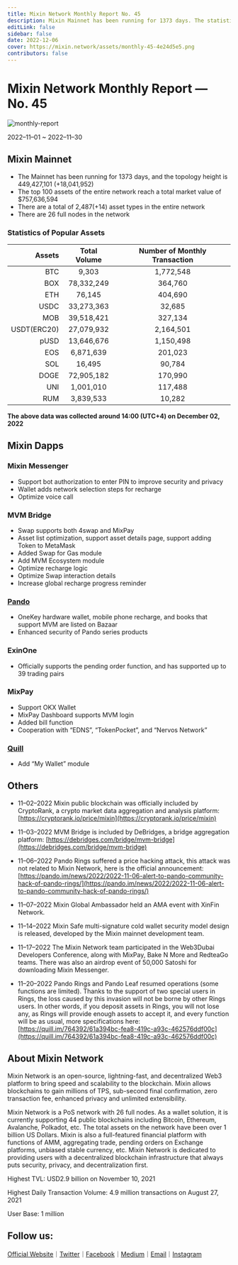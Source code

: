 ```yaml
---
title: Mixin Network Monthly Report No. 45
description: Mixin Mainnet has been running for 1373 days. The statistics of popular assets are listed. Ecosystem development, with MVM Bridge, Pando, Mixpay, Quill and other news and events are listed.
editLink: false
sidebar: false
date: 2022-12-06
cover: https://mixin.network/assets/monthly-45-4e24d5e5.png
contributors: false
---
```


# Mixin Network Monthly Report — No. 45

![monthly-report](./monthly-45.png)

2022–11–01 ~ 2022–11–30

## Mixin Mainnet

- The Mainnet has been running for 1373 days, and the topology height is 449,427,101 (+18,041,952)
- The top 100 assets of the entire network reach a total market value of $757,636,594
- There are a total of 2,487(+14) asset types in the entire network
- There are 26 full nodes in the network

### Statistics of Popular Assets

| Assets     | Total Volume | Number of Monthly Transaction |
|----------:|:----------------------:|:---------:|
| BTC        | 9,303                  |	1,772,548 | 
| BOX	       | 78,332,249             | 364,760   |
| ETH      	 | 76,145               	| 404,690   |
| USDC       | 33,273,363	            | 32,685    |
| MOB        | 39,518,421             |	327,134   |
| USDT(ERC20)| 27,079,932           	| 2,164,501 |
| pUSD	     | 13,646,676	            | 1,150,498 |
| EOS        | 6,871,639            	| 201,023   |
| SOL	       | 16,495	                | 90,784    |
| DOGE	     | 72,905,182	            | 170,990   |
| UNI        | 1,001,010	            | 117,488   |
| RUM        | 3,839,533            	| 10,282    |
  **The above data was collected around 14:00 (UTC+4) on December 02, 2022**

## Mixin Dapps

### Mixin Messenger

- Support bot authorization to enter PIN to improve security and privacy
- Wallet adds network selection steps for recharge
- Optimize voice call

### MVM Bridge

- Swap supports both 4swap and MixPay
- Asset list optimization, support asset details page, support adding Token to MetaMask
- Added Swap for Gas module
- Add MVM Ecosystem module
- Optimize recharge logic
- Optimize Swap interaction details
- Increase global recharge progress reminder

### [Pando](https://pando.im/)

- OneKey hardware wallet, mobile phone recharge, and books that support MVM are listed on Bazaar
- Enhanced security of Pando series products

### ExinOne

- Officially supports the pending order function, and has supported up to 39 trading pairs

### MixPay

- Support OKX Wallet
- MixPay Dashboard supports MVM login
- Added bill function
- Cooperation with “EDNS”, “TokenPocket”, and “Nervos Network”

### [Quill](https://quill.im/)

- Add “My Wallet” module

## Others

- 11–02–2022
Mixin public blockchain was officially included by CryptoRank, a crypto market data aggregation and analysis platform: [https://cryptorank.io/price/mixin](https://cryptorank.io/price/mixin)

- 11–03–2022
MVM Bridge is included by DeBridges, a bridge aggregation platform: [https://debridges.com/bridge/mvm-bridge](https://debridges.com/bridge/mvm-bridge)

- 11–06–2022
Pando Rings suffered a price hacking attack, this attack was not related to Mixin Network, here is the official announcement: [https://pando.im/news/2022/2022-11-06-alert-to-pando-community-hack-of-pando-rings/](https://pando.im/news/2022/2022-11-06-alert-to-pando-community-hack-of-pando-rings/)

- 11–07–2022
Mixin Global Ambassador held an AMA event with XinFin Network.

- 11–14–2022
Mixin Safe multi-signature cold wallet security model design is released, developed by the Mixin mainnet development team.

- 11–17–2022
The Mixin Network team participated in the Web3Dubai Developers Conference, along with MixPay, Bake N More and RedteaGo teams. There was also an airdrop event of 50,000 Satoshi for downloading Mixin Messenger.

- 11–20–2022
Pando Rings and Pando Leaf resumed operations (some functions are limited). Thanks to the support of two special users in Rings, the loss caused by this invasion will not be borne by other Rings users. In other words, if you deposit assets in Rings, you will not lose any, as Rings will provide enough assets to accept it, and every function will be as usual, more specifications here: [https://quill.im/764392/61a394bc-fea8-419c-a93c-462576ddf00c](https://quill.im/764392/61a394bc-fea8-419c-a93c-462576ddf00c)
  
## About Mixin Network

Mixin Network is an open-source, lightning-fast, and decentralized Web3 platform to bring speed and scalability to the blockchain. Mixin allows blockchains to gain millions of TPS, sub-second final confirmation, zero transaction fee, enhanced privacy and unlimited extensibility.

Mixin Network is a PoS network with 26 full nodes. As a wallet solution, it is currently supporting 44 public blockchains including Bitcoin, Ethereum, Avalanche, Polkadot, etc. The total assets on the network have been over 1 billion US Dollars. Mixin is also a full-featured financial platform with functions of AMM, aggregating trade, pending orders on Exchange platforms, unbiased stable currency, etc. Mixin Network is dedicated to providing users with a decentralized blockchain infrastructure that always puts security, privacy, and decentralization first.

Highest TVL: USD2.9 billion on November 10, 2021

Highest Daily Transaction Volume: 4.9 million transactions on August 27, 2021

User Base: 1 million

## Follow us:

[Official Website](https://mixin.one/)｜[Twitter](https://twitter.com/Mixin_Network)｜[Facebook](https://www.facebook.com/MixinNetwork)｜[Medium](https://medium.com/mixinnetwork)｜[Email](contact@mixin.one)｜[Instagram](https://instagram.com/mixinnetwork)
